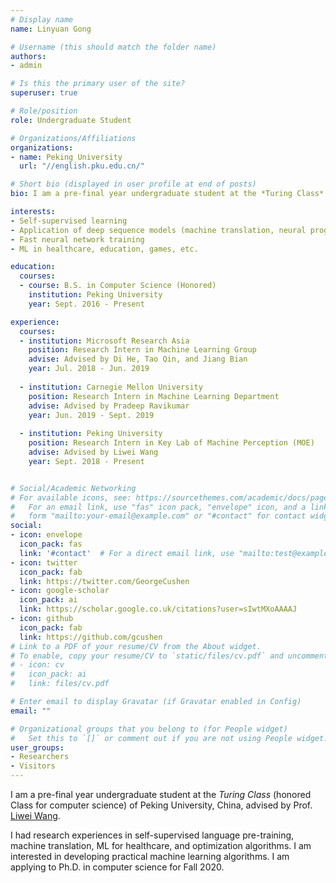 ```yaml
---
# Display name
name: Linyuan Gong

# Username (this should match the folder name)
authors:
- admin

# Is this the primary user of the site?
superuser: true

# Role/position
role: Undergraduate Student

# Organizations/Affiliations
organizations:
- name: Peking University
  url: "//english.pku.edu.cn/"

# Short bio (displayed in user profile at end of posts)
bio: I am a pre-final year undergraduate student at the *Turing Class* (honored Class for computer science) of Peking University, China, advised by Prof. [Liwei Wang](https://scholar.google.com/citations?user=VZHxoh8AAAAJ&hl=en). I had research experiences in self-supervised language pre-training, machine translation, ML for healthcare, and optimization algorithms. I am interested in developing practical machine learning algorithms. I am applying to Ph.D. in computer science for Fall 2020.

interests:
- Self-supervised learning
- Application of deep sequence models (machine translation, neural program synthesis, question answering)
- Fast neural network training
- ML in healthcare, education, games, etc.

education:
  courses:
  - course: B.S. in Computer Science (Honored)
    institution: Peking University
    year: Sept. 2016 - Present

experience:
  courses:
  - institution: Microsoft Research Asia
    position: Research Intern in Machine Learning Group
    advise: Advised by Di He, Tao Qin, and Jiang Bian
    year: Jul. 2018 - Jun. 2019
   
  - institution: Carnegie Mellon University
    position: Research Intern in Machine Learning Department
    advise: Advised by Pradeep Ravikumar
    year: Jun. 2019 - Sept. 2019
    
  - institution: Peking University
    position: Research Intern in Key Lab of Machine Perception (MOE)
    advise: Advised by Liwei Wang
    year: Sept. 2018 - Present


# Social/Academic Networking
# For available icons, see: https://sourcethemes.com/academic/docs/page-builder/#icons
#   For an email link, use "fas" icon pack, "envelope" icon, and a link in the
#   form "mailto:your-email@example.com" or "#contact" for contact widget.
social:
- icon: envelope
  icon_pack: fas
  link: '#contact'  # For a direct email link, use "mailto:test@example.org".
- icon: twitter
  icon_pack: fab
  link: https://twitter.com/GeorgeCushen
- icon: google-scholar
  icon_pack: ai
  link: https://scholar.google.co.uk/citations?user=sIwtMXoAAAAJ
- icon: github
  icon_pack: fab
  link: https://github.com/gcushen
# Link to a PDF of your resume/CV from the About widget.
# To enable, copy your resume/CV to `static/files/cv.pdf` and uncomment the lines below.
# - icon: cv
#   icon_pack: ai
#   link: files/cv.pdf

# Enter email to display Gravatar (if Gravatar enabled in Config)
email: ""

# Organizational groups that you belong to (for People widget)
#   Set this to `[]` or comment out if you are not using People widget.
user_groups:
- Researchers
- Visitors
---
```


I am a pre-final year undergraduate student at the *Turing Class* (honored Class for computer science) of Peking University, China, advised by Prof. [Liwei Wang](https://scholar.google.com/citations?user=VZHxoh8AAAAJ&hl=en).

I had research experiences in self-supervised language pre-training, machine translation, ML for healthcare, and optimization algorithms. I am interested in developing practical machine learning algorithms. I am applying to Ph.D. in computer science for Fall 2020.
